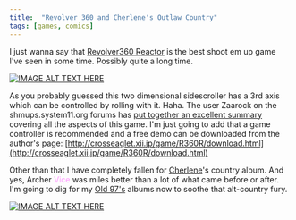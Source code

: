 ```yaml
---
title:  "Revolver 360 and Cherlene's Outlaw Country"
tags: [games, comics]
---
```


I just wanna say that [Revolver360 Reactor](http://store.steampowered.com/app/313400/) is the best shoot em up game I've seen in some time. Possibly quite a long time.

[![IMAGE ALT TEXT HERE](https://img.youtube.com/vi/mWzm5QN-bpk/0.jpg)](https://www.youtube.com/watch?v=mWzm5QN-bpk)

As you probably guessed this two dimensional sidescroller has a 3rd axis which can be controlled by rolling with it. Haha.
The user Zaarock on the shmups.system11.org forums has [put together an excellent summary](http://shmups.system11.org/viewtopic.php?f=5&t=49067) covering all the aspects of this game.
I'm just going to add that a game controller is recommended and a free demo can be downloaded from the author's page: [http://crosseaglet.xii.jp/game/R360R/download.html](http://crosseaglet.xii.jp/game/R360R/download.html)

Other than that I have completely fallen for [Cherlene](http://fc02.deviantart.net/fs71/f/2015/021/6/a/cherlene_by_princeofukraine-d8etaz8.jpg)'s country album. And yes, Archer <span style="color:#FF99FF">Vice</span> was miles better than a lot of what came before or after. I'm going to dig for my [Old 97's](https://www.youtube.com/watch?v=DcRc7Ng2ui0) albums now to soothe that alt-country fury.

[![IMAGE ALT TEXT HERE](https://img.youtube.com/vi/PBnm_5d1hJw/0.jpg)](https://www.youtube.com/watch?v=PBnm_5d1hJw)